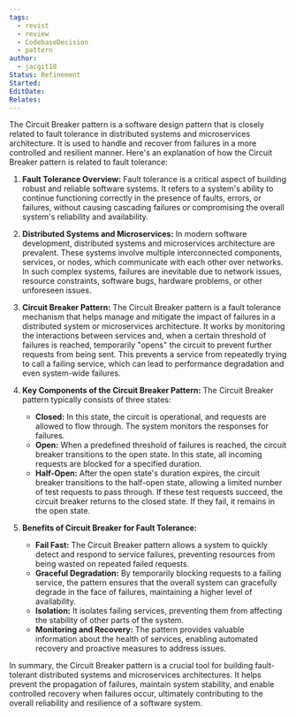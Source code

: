 ```yaml
---
tags:
  - revist
  - review
  - CodebaseDecision
  - pattern
author:
  - jacgit18
Status: Refinement
Started: 
EditDate: 
Relates:
---
```

The Circuit Breaker pattern is a software design pattern that is closely related to fault tolerance in distributed systems and microservices architecture. It is used to handle and recover from failures in a more controlled and resilient manner. Here's an explanation of how the Circuit Breaker pattern is related to fault tolerance:

1. **Fault Tolerance Overview:**
   Fault tolerance is a critical aspect of building robust and reliable software systems. It refers to a system's ability to continue functioning correctly in the presence of faults, errors, or failures, without causing cascading failures or compromising the overall system's reliability and availability.

2. **Distributed Systems and Microservices:**
   In modern software development, distributed systems and microservices architecture are prevalent. These systems involve multiple interconnected components, services, or nodes, which communicate with each other over networks. In such complex systems, failures are inevitable due to network issues, resource constraints, software bugs, hardware problems, or other unforeseen issues.

3. **Circuit Breaker Pattern:**
   The Circuit Breaker pattern is a fault tolerance mechanism that helps manage and mitigate the impact of failures in a distributed system or microservices architecture. It works by monitoring the interactions between services and, when a certain threshold of failures is reached, temporarily "opens" the circuit to prevent further requests from being sent. This prevents a service from repeatedly trying to call a failing service, which can lead to performance degradation and even system-wide failures.

4. **Key Components of the Circuit Breaker Pattern:**
   The Circuit Breaker pattern typically consists of three states:
   - **Closed:** In this state, the circuit is operational, and requests are allowed to flow through. The system monitors the responses for failures.
   - **Open:** When a predefined threshold of failures is reached, the circuit breaker transitions to the open state. In this state, all incoming requests are blocked for a specified duration.
   - **Half-Open:** After the open state's duration expires, the circuit breaker transitions to the half-open state, allowing a limited number of test requests to pass through. If these test requests succeed, the circuit breaker returns to the closed state. If they fail, it remains in the open state.

5. **Benefits of Circuit Breaker for Fault Tolerance:**
   - **Fail Fast:** The Circuit Breaker pattern allows a system to quickly detect and respond to service failures, preventing resources from being wasted on repeated failed requests.
   - **Graceful Degradation:** By temporarily blocking requests to a failing service, the pattern ensures that the overall system can gracefully degrade in the face of failures, maintaining a higher level of availability.
   - **Isolation:** It isolates failing services, preventing them from affecting the stability of other parts of the system.
   - **Monitoring and Recovery:** The pattern provides valuable information about the health of services, enabling automated recovery and proactive measures to address issues.

In summary, the Circuit Breaker pattern is a crucial tool for building fault-tolerant distributed systems and microservices architectures. It helps prevent the propagation of failures, maintain system stability, and enable controlled recovery when failures occur, ultimately contributing to the overall reliability and resilience of a software system.